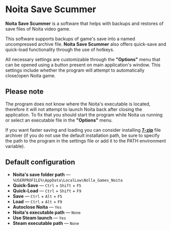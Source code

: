 # Noita Save Scummer

**Noita Save Scummer** is a software that helps with backups and restores of save files of Noita video game.

This software supports backups of game's save into a named uncompressed archive file. **Noita Save Scummer** also offers quick-save and quick-load functionality through the use of hotkeys.

All necessary settings are customizable through the **"Options"** menu that can be opened using a button present on main application's window. This settings include whether the program will attempt to automatically close/open Noita game.

## Please note

The program does not know where the Noita's executable is located, therefore it will not attempt to launch Noita back after closing the application. To fix that you should start the program while Noita us running or select an executable file in the **"Options"** menu.

If you want faster saving and loading you can consider installing [**7-zip**](https://www.7-zip.org/) file archiver (if you do not use the default installation path, be sure to specify the path to the program in the settings file or add it to the PATH environment variable).

## Default configuration

- **Noita's save folder path** — ``%USERPROFILE%\AppData\LocalLow\Nolla_Games_Noita``
- **Quick-Save** — ``Ctrl`` + ``Shift`` + ``F5``
- **Quick-Load** — ``Ctrl`` + ``Shift`` + ``F9``
- **Save** — ``Ctrl`` + ``Alt`` + ``F5``
- **Load** — ``Ctrl`` + ``Alt`` + ``F9``
- **Autoclose Noita** — ``Yes``
- **Noita's executable path** — ``None``
- **Use Steam launch** — ``Yes``
- **Steam executable path** — ``None``

